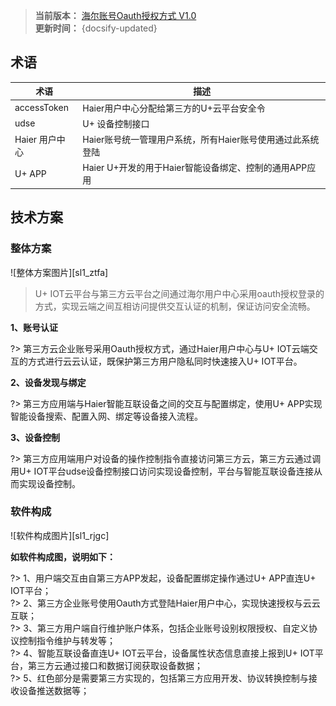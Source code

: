 
>**当前版本：** [海尔账号Oauth授权方式 V1.0](zh-cn/ChangeLog/sl1)   
**更新时间：** {docsify-updated} 

## 术语  


|术语|描述|
| ------  |----------|  
|accessToken|Haier用户中心分配给第三方的U+云平台安全令|
|udse| U+ 设备控制接口 |
|Haier 用户中心| Haier账号统一管理用户系统，所有Haier账号使用通过此系统登陆 |
|U+ APP| Haier U+开发的用于Haier智能设备绑定、控制的通用APP应用 |

## 技术方案

### 整体方案  

![整体方案图片][sl1_ztfa]  

> U+ IOT云平台与第三方云平台之间通过海尔用户中心采用oauth授权登录的方式，实现云端之间互相访问提供交互认证的机制，保证访问安全流畅。  


**1、账号认证**  

?> 第三方云企业账号采用Oauth授权方式，通过Haier用户中心与U+ IOT云端交互的方式进行云云认证，既保护第三方用户隐私同时快速接入U+ IOT平台。  

**2、设备发现与绑定**  

?> 第三方应用端与Haier智能互联设备之间的交互与配置绑定，使用U+ APP实现智能设备搜索、配置入网、绑定等设备接入流程。  

**3、设备控制**  

?> 第三方应用端用户对设备的操作控制指令直接访问第三方云，第三方云通过调用U+ IOT平台udse设备控制接口访问实现设备控制，平台与智能互联设备连接从而实现设备控制。  



### 软件构成  

![软件构成图片][sl1_rjgc]  
 

**如软件构成图，说明如下：**  

?> 1、用户端交互由自第三方APP发起，设备配置绑定操作通过U+ APP直连U+ IOT平台；  
?> 2、第三方企业账号使用Oauth方式登陆Haier用户中心，实现快速授权与云云互联；  
?> 3、第三方用户端自行维护账户体系，包括企业账号设别权限授权、自定义协议控制指令维护与转发等；  
?> 4、智能互联设备直连U+ IOT云平台，设备属性状态信息直接上报到U+ IOT平台，第三方云通过接口和数据订阅获取设备数据；  
?> 5、红色部分是需要第三方实现的，包括第三方应用开发、协议转换控制与接收设备推送数据等；  









<!-- 
## 功能流程 &emsp;
-->







[^-^]:常用图片注释
[sl1_ztfa]:_media/_Solutions/sl1ztfa.png  
[sl1_rjgc]:_media/_Solutions/sl1rjgc.png